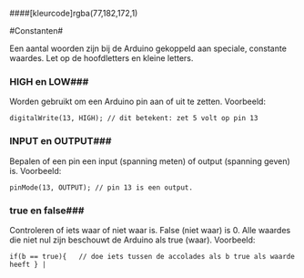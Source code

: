 ####[kleurcode]rgba(77,182,172,1)

#Constanten#

Een aantal woorden zijn bij de Arduino gekoppeld aan speciale, constante waardes. Let op de hoofdletters en kleine letters.

### **HIGH** en **LOW**###

Worden gebruikt om een Arduino pin aan of uit te zetten.
Voorbeeld:
``` ArduinoC++
digitalWrite(13, HIGH); // dit betekent: zet 5 volt op pin 13
```

### **INPUT** en **OUTPUT**###

Bepalen of een pin een input (spanning meten) of output (spanning geven) is.
Voorbeeld:

``` ArduinoC++
pinMode(13, OUTPUT); // pin 13 is een output. 
```
### **true** en **false**###

Controleren of iets waar of niet waar is. False (niet waar) is 0. Alle waardes die niet nul zijn beschouwt de Arduino als true (waar).
Voorbeeld:

``` ArduinoC++
if(b == true){   // doe iets tussen de accolades als b true als waarde heeft } |
```
